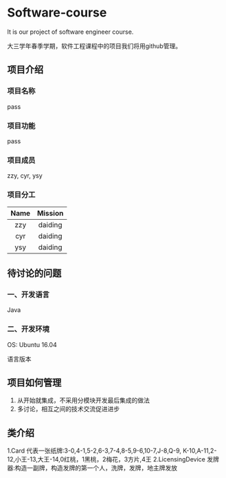 # Software-course
It is our project of software engineer course.

大三学年春季学期，软件工程课程中的项目我们将用github管理。

## 项目介绍
### 项目名称
pass

### 项目功能
pass

### 项目成员
zzy, cyr, ysy

### 项目分工

| Name | Mission |
| :--: | :--: |
| zzy | daiding |
| cyr | daiding |
| ysy | daiding |

## 待讨论的问题

### 一、开发语言

Java

### 二、开发环境

OS: Ubuntu 16.04

语言版本



## 项目如何管理

1. 从开始就集成，不采用分模块开发最后集成的做法
2. 多讨论，相互之间的技术交流促进进步

## 类介绍
1.Card 代表一张纸牌:3-0,4-1,5-2,6-3,7-4,8-5,9-6,10-7,J-8,Q-9, K-10,A-11,2-12,小王-13,大王-14,0红桃，1黑桃，2梅花，3方片,4王
2.LicensingDevice 发牌器:构造一副牌，构造发牌的第一个人，洗牌，发牌，地主牌发放


